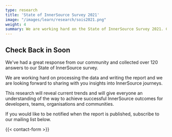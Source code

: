 ```yaml
---
type: research
title: 'State of InnerSource Survey 2021'
image: "/images/learn/research/sois2021.png"
weight: 4
summary: We are working hard on the State of InnerSource Survey 2021. Check back in soon.
---
```


## Check Back in Soon

We've had a great response from our community and collected over 120 answers to our State of InnerSource survey. 

We are working hard on processing the data and writing the report and we are looking forward to sharing with you insights into InnerSource journeys. 

This research will reveal current trends and will give everyone an understanding of the way to achieve successful InnerSource outcomes for developers, teams, organisations and communities.

If you would like to be notified when the report is published, subscribe to our mailing list below.

{{< contact-form >}}



